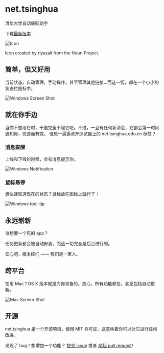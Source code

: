 # net.tsinghua

清华大学自动联网助手

下载[最新版本](http://net-tsinghua.herokuapp.com)

![Icon](resource/logo.png)

Icon created by riyazali from the Noun Project.

## 简单，但又好用

当前状态，自动管理，手动操作，甚至管理其他链接…而这一切，都在一个小小的状态栏图标中。

![Windows Screen Shot](resource/screenshot-win10.png)

## 就在你手边

当你不想用它时，干脆完全不理它吧。不过，一旦有任何新消息，它都会第一时间通知你，快速而有效。
谁想一遍遍点开浏览器上的 net.tsinghua.edu.cn 标签？

### 消息提醒

上线和下线的时候，会有消息提示你。

![Windows Notification](resource/notification-win10.png)

### 鼠标悬停

想快速知道现在的状态？鼠标放在图标上就行了！

![Windows tool-tip](resource/tool-tip-win10.png)

## 永远崭新

谁想要一个死的 app？

任何更新都会被自动安装，而这一切完全是后台进行的。

安心吧，版本控们 —— 我们是一家人。

## 跨平台

在用 Mac？OS X 版本就是为你准备的。放心，所有功能都在，甚至包括自动更新。

![Mac Screen Shot](resource/screenshot-osx.png)

## 开源

net.tsinghua 是一个开源项目，使用 MIT 许可证，这意味着你可以对它进行任何改进。

发现了 bug？想增加一个功能？
[提交 issue](https://github.com/ThomasLee969/net.tsinghua/issues/new) 或者
[发起 pull request](https://github.com/ThomasLee969/net.tsinghua/compare/)!
